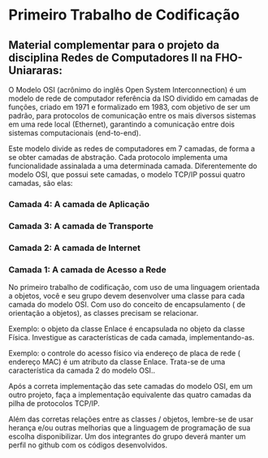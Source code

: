 # Primeiro Trabalho de Codificação


## Material complementar para o projeto da disciplina Redes de Computadores II na FHO-Uniararas:


O Modelo OSI (acrônimo do inglês Open System Interconnection) é um modelo de rede de
computador referência da ISO dividido em camadas de funções, criado em 1971 e
formalizado em 1983, com objetivo de ser um padrão, para protocolos de comunicação entre
os mais diversos sistemas em uma rede local (Ethernet), garantindo a comunicação entre
dois sistemas computacionais (end-to-end).

Este modelo divide as redes de computadores em 7 camadas, de forma a se obter camadas
de abstração. Cada protocolo implementa uma funcionalidade assinalada a uma determinada camada.
Diferentemente do modelo OSI, que possui sete camadas, o modelo TCP/IP possui quatro camadas, são elas:

### Camada 4: A camada de Aplicação

### Camada 3: A camada de Transporte

### Camada 2: A camada de Internet

### Camada 1: A camada de Acesso a Rede


No primeiro trabalho de codificação, com uso de uma linguagem orientada a objetos, você
e seu grupo devem desenvolver uma classe para cada camada do modelo OSI. Com uso do
conceito de encapsulamento ( de orientação a objetos), as classes precisam se relacionar.

Exemplo: o objeto da classe Enlace é encapsulada no objeto da classe Física.
Investigue as características de cada camada, implementando-as.

Exemplo: o controle do acesso físico via endereço de placa de rede ( endereço MAC) é um
atributo da classe Enlace. Trata-se de uma característica da camada 2 do modelo OSI..

Após a correta implementação das sete camadas do modelo OSI, em um outro projeto, faça
a implementação equivalente das quatro camadas da pilha de protocolos TCP/IP.

Além das corretas relações entre as classes / objetos, lembre-se de usar herança e/ou outras
melhorias que a linguagem de programação de sua escolha disponibilizar.
Um dos integrantes do grupo deverá manter um perfil no github com os códigos desenvolvidos.
